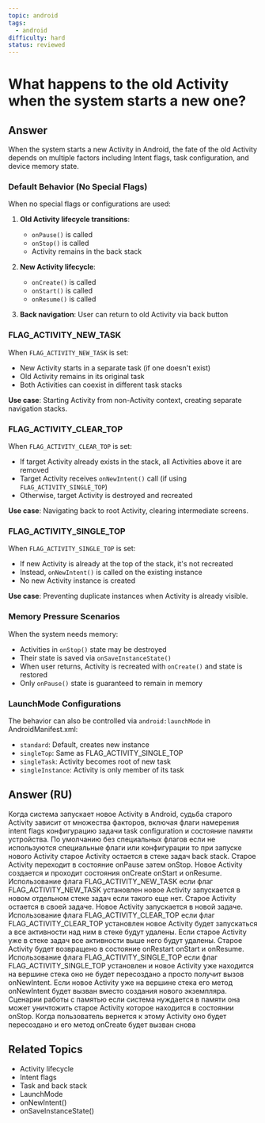 ```yaml
---
topic: android
tags:
  - android
difficulty: hard
status: reviewed
---
```


# What happens to the old Activity when the system starts a new one?

## Answer

When the system starts a new Activity in Android, the fate of the old Activity depends on multiple factors including Intent flags, task configuration, and device memory state.

### Default Behavior (No Special Flags)

When no special flags or configurations are used:

1. **Old Activity lifecycle transitions**:
   - `onPause()` is called
   - `onStop()` is called
   - Activity remains in the back stack

2. **New Activity lifecycle**:
   - `onCreate()` is called
   - `onStart()` is called
   - `onResume()` is called

3. **Back navigation**: User can return to old Activity via back button

### FLAG_ACTIVITY_NEW_TASK

When `FLAG_ACTIVITY_NEW_TASK` is set:
- New Activity starts in a separate task (if one doesn't exist)
- Old Activity remains in its original task
- Both Activities can coexist in different task stacks

**Use case**: Starting Activity from non-Activity context, creating separate navigation stacks.

### FLAG_ACTIVITY_CLEAR_TOP

When `FLAG_ACTIVITY_CLEAR_TOP` is set:
- If target Activity already exists in the stack, all Activities above it are removed
- Target Activity receives `onNewIntent()` call (if using `FLAG_ACTIVITY_SINGLE_TOP`)
- Otherwise, target Activity is destroyed and recreated

**Use case**: Navigating back to root Activity, clearing intermediate screens.

### FLAG_ACTIVITY_SINGLE_TOP

When `FLAG_ACTIVITY_SINGLE_TOP` is set:
- If new Activity is already at the top of the stack, it's not recreated
- Instead, `onNewIntent()` is called on the existing instance
- No new Activity instance is created

**Use case**: Preventing duplicate instances when Activity is already visible.

### Memory Pressure Scenarios

When the system needs memory:
- Activities in `onStop()` state may be destroyed
- Their state is saved via `onSaveInstanceState()`
- When user returns, Activity is recreated with `onCreate()` and state is restored
- Only `onPause()` state is guaranteed to remain in memory

### LaunchMode Configurations

The behavior can also be controlled via `android:launchMode` in AndroidManifest.xml:
- `standard`: Default, creates new instance
- `singleTop`: Same as FLAG_ACTIVITY_SINGLE_TOP
- `singleTask`: Activity becomes root of new task
- `singleInstance`: Activity is only member of its task

## Answer (RU)
Когда система запускает новое Activity в Android, судьба старого Activity зависит от множества факторов, включая флаги намерения intent flags конфигурацию задачи task configuration и состояние памяти устройства. По умолчанию без специальных флагов если не используются специальные флаги или конфигурации то при запуске нового Activity старое Activity остается в стеке задач back stack. Старое Activity переходит в состояние onPause затем onStop. Новое Activity создается и проходит состояния onCreate onStart и onResume. Использование флага FLAG_ACTIVITY_NEW_TASK если флаг FLAG_ACTIVITY_NEW_TASK установлен новое Activity запускается в новом отдельном стеке задач если такого еще нет. Старое Activity остается в своей задаче. Новое Activity запускается в новой задаче. Использование флага FLAG_ACTIVITY_CLEAR_TOP если флаг FLAG_ACTIVITY_CLEAR_TOP установлен новое Activity будет запускаться а все активности над ним в стеке будут удалены. Если старое Activity уже в стеке задач все активности выше него будут удалены. Старое Activity будет возвращено в состояние onRestart onStart и onResume. Использование флага FLAG_ACTIVITY_SINGLE_TOP если флаг FLAG_ACTIVITY_SINGLE_TOP установлен и новое Activity уже находится на вершине стека оно не будет пересоздано а просто получит вызов onNewIntent. Если новое Activity уже на вершине стека его метод onNewIntent будет вызван вместо создания нового экземпляра. Сценарии работы с памятью если система нуждается в памяти она может уничтожить старое Activity которое находится в состоянии onStop. Когда пользователь вернется к этому Activity оно будет пересоздано и его метод onCreate будет вызван снова

## Related Topics
- Activity lifecycle
- Intent flags
- Task and back stack
- LaunchMode
- onNewIntent()
- onSaveInstanceState()

